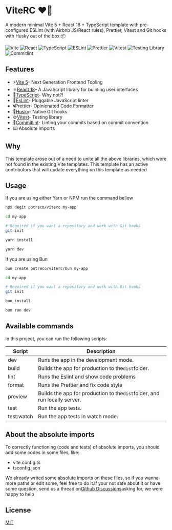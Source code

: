 # ViteRC ❤️‍🔥

A modern minimal Vite 5 + React 18 + TypeScript template with pre-configured ESLint (with Airbnb JS/React rules), Prettier, Vitest and Git hooks with Husky out of the box 📦

![![Vite](https://img.shields.io/badge/Vite-B73BFE?style=for-the-badge&logo=vite&logoColor=FFD62E)](https://img.shields.io/badge/Vite-B73BFE?style=for-the-badge&logo=vite&logoColor=FFD62E)
![![React](https://img.shields.io/badge/React-20232A?style=for-the-badge&logo=react&logoColor=61DAFB)](https://img.shields.io/badge/React-20232A?style=for-the-badge&logo=react&logoColor=61DAFB)
![![TypeScript](https://img.shields.io/badge/TypeScript-007ACC?style=for-the-badge&logo=typescript&logoColor=white)](https://img.shields.io/badge/TypeScript-007ACC?style=for-the-badge&logo=typescript&logoColor=white)
![![ESLint](https://img.shields.io/badge/eslint-3A33D1?style=for-the-badge&logo=eslint&logoColor=white)](https://img.shields.io/badge/eslint-3A33D1?style=for-the-badge&logo=eslint&logoColor=white)
![![Prettier](https://img.shields.io/badge/prettier-1A2C34?style=for-the-badge&logo=prettier&logoColor=F7BA3E)](https://img.shields.io/badge/prettier-1A2C34?style=for-the-badge&logo=prettier&logoColor=F7BA3E)
![![Vitest](https://img.shields.io/badge/vitest-C21325?style=for-the-badge&logo=vitest&logoColor=white)](https://img.shields.io/badge/vitest-C21325?style=for-the-badge&logo=vitest&logoColor=white)
![![Testing Library](https://img.shields.io/badge/testing%20library-E33332?style=for-the-badge&logo=testing-library&logoColor=white)](https://img.shields.io/badge/testing%20library-E33332?style=for-the-badge&logo=testing-library&logoColor=white)
![![Commitlint](https://img.shields.io/badge/commitlint-000000?style=for-the-badge&logo=commitlint&logoColor=white)](https://img.shields.io/badge/commitlint-000000?style=for-the-badge&logo=commitlint&logoColor=white)


## Features

* ⚡️[Vite 5](https://vitejs.dev/)- Next Generation Frontend Tooling
* ⚛️[React 18](https://reactjs.org/)- A JavaScript library for building user interfaces
* 💎[TypeScript](https://www.typescriptlang.org/)- Why not?!
* 🔨[EsLint](https://eslint.org/)- Pluggable JavaScript linter
* 🌀[Prettier](https://prettier.io)- Opinionated Code Formatter
* 🐺[Husky](https://github.com/typicode/husky)- Native Git hooks
* ⚙️[Vitest](https://vitest.dev/guide/)- Testing library
* 📑[Commitlint](https://commitlint.js.org/)- Linting your commits based on commit convention
* ⌨️ Absolute Imports 

## Why

This template arose out of a need to unite all the above libraries, which were not found in the existing Vite templates. This template has an active contributors that will update everything on this template as needed

## Usage

If you are using either Yarn or NPM run the command bellow
```bash
npx degit potreco/viterc my-app

cd my-app

# Required if you want a repository and work with Git hooks
git init

yarn install

yarn dev
```

If you are using Bun
```bash
bun create potreco/viterc/bun my-app

cd my-app

# Required if you want a repository and work with Git hooks
git init

bun install

bun run dev
```

## Available commands

<p>In this project, you can run the following scripts:</p>

|Script    |Description                           |
|----------|--------------------------------------|
|dev       |Runs the app in the development mode. |
|build     |Builds the app for production to the`dist`folder.|
|lint      |Runs the Eslint and show code problems|
|format    |Runs the Prettier and fix code style  |
|preview   |Builds the app for production to the`dist`folder, and run locally server.|
|test      |Run the app tests.                    |
|test:watch|Run the app tests in watch mode.      |

## About the absolute imports

To correctly functioning (code and tests) of absolute imports, you should add some codes in some files, like:

* vite.config.ts 
* tsconfig.json 

We already writed some absolute imports on these files, so if you wanna more paths or edit some, feel free to do it.If your not safe about it or have some question, send us a thread on[Github Discussions](https://github.com/potreco/viterc/discussions/new?category=q-a)asking for, we were happy to help

## License

[MIT](https://choosealicense.com/licenses/mit/)